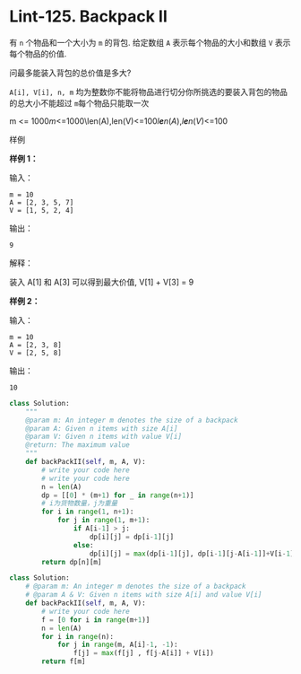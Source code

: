 # Lint-125. Backpack II



有 `n` 个物品和一个大小为 `m` 的背包. 给定数组 `A` 表示每个物品的大小和数组 `V` 表示每个物品的价值.

问最多能装入背包的总价值是多大?

`A[i], V[i], n, m` 均为整数你不能将物品进行切分你所挑选的要装入背包的物品的总大小不能超过 `m`每个物品只能取一次

m <= 1000*m*<=1000\len(A),len(V)<=100*l**e**n*(*A*),*l**e**n*(*V*)<=100

样例

**样例 1：**

输入：

```
m = 10
A = [2, 3, 5, 7]
V = [1, 5, 2, 4]
```

输出：

```
9
```

解释：

装入 A[1] 和 A[3] 可以得到最大价值, V[1] + V[3] = 9

**样例 2：**

输入：

```
m = 10
A = [2, 3, 8]
V = [2, 5, 8]
```

输出：

```
10
```



```python
class Solution:
    """
    @param m: An integer m denotes the size of a backpack
    @param A: Given n items with size A[i]
    @param V: Given n items with value V[i]
    @return: The maximum value
    """
    def backPackII(self, m, A, V):
        # write your code here
        # write your code here
        n = len(A)
        dp = [[0] * (m+1) for _ in range(n+1)]
        # i为货物数量，j为重量
        for i in range(1, n+1):
            for j in range(1, m+1):
                if A[i-1] > j:
                    dp[i][j] = dp[i-1][j]
                else:
                    dp[i][j] = max(dp[i-1][j], dp[i-1][j-A[i-1]]+V[i-1])
        return dp[n][m]

```



```python
class Solution:
    # @param m: An integer m denotes the size of a backpack
    # @param A & V: Given n items with size A[i] and value V[i]
    def backPackII(self, m, A, V):
        # write your code here
        f = [0 for i in range(m+1)]
        n = len(A)
        for i in range(n):
            for j in range(m, A[i]-1, -1):
                f[j] = max(f[j] , f[j-A[i]] + V[i])
        return f[m]
```

